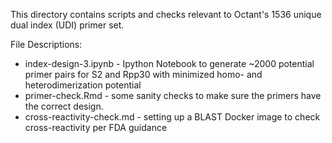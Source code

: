 This directory contains scripts and checks relevant to Octant's 1536 unique dual index (UDI) primer set.

File Descriptions:

- index-design-3.ipynb - Ipython Notebook to generate ~2000 potential primer pairs for S2 and Rpp30 with minimized homo- and heterodimerization potential
- primer-check.Rmd - some sanity checks to make sure the primers have the correct design.
- cross-reactivity-check.md - setting up a BLAST Docker image to check cross-reactivity per FDA guidance
